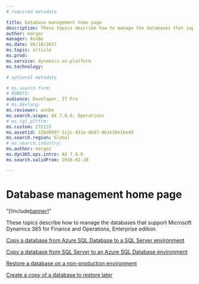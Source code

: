 ```yaml
---
# required metadata

title: Database management home page
description: These topics describe how to manage the databases that support Microsoft Dynamics 365 for Finance and Operations, Enterprise edition. 
author: margoc
manager: AnnBe
ms.date: 04/10/2017
ms.topic: article
ms.prod: 
ms.service: dynamics-ax-platform
ms.technology: 

# optional metadata

# ms.search.form: 
# ROBOTS: 
audience: Developer, IT Pro
# ms.devlang: 
ms.reviewer: annbe
ms.search.scope: AX 7.0.0, Operations
# ms.tgt_pltfrm: 
ms.custom: 272133
ms.assetid: 33bd9997-1c2c-431e-8bd7-0b3e30e1be40
ms.search.region: Global
# ms.search.industry: 
ms.author: margoc
ms.dyn365.ops.intro: AX 7.0.0
ms.search.validFrom: 2016-02-28

---
```


# Database management home page
"[!include[banner](../includes/banner.md)]"


These topics describe how to manage the databases that support Microsoft Dynamics 365 for Finance and Operations, Enterprise edition. 

[Copy a database from Azure SQL Database to a SQL Server environment](https://docs.microsoft.com/dynamics365/unified-operations/dev-itpro/index) 

[Copy a database from SQL Server to an Azure SQL Database environment](https://docs.microsoft.com/dynamics365/unified-operations/dev-itpro/database/copy-database-from-sql-server-to-azure-sql) 

[Restore a database on a non-production environment](https://docs.microsoft.com/dynamics365/unified-operations/dev-itpro/database/request-point-in-time-restore) 

[Create a copy of a database to restore later](https://docs.microsoft.com/dynamics365/unified-operations/dev-itpro/database/copy-operations-database) 



